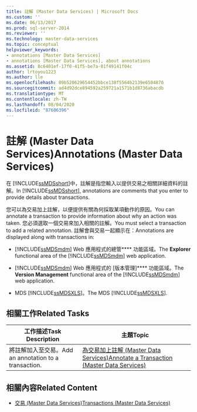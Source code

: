 ```yaml
---
title: 註解 (Master Data Services) | Microsoft Docs
ms.custom: ''
ms.date: 06/13/2017
ms.prod: sql-server-2014
ms.reviewer: ''
ms.technology: master-data-services
ms.topic: conceptual
helpviewer_keywords:
- annotations [Master Data Services]
- annotations [Master Data Services], about annotations
ms.assetid: 8c6401ef-17f0-41f5-be7a-01f49141f04c
author: lrtoyou1223
ms.author: lle
ms.openlocfilehash: 09b520629654452bbce138f5564b2139e6504870
ms.sourcegitcommit: ad4d92dce894592a259721a1571b1d8736abacdb
ms.translationtype: MT
ms.contentlocale: zh-TW
ms.lasthandoff: 08/04/2020
ms.locfileid: "87606396"
---
```

# <a name="annotations-master-data-services"></a><span data-ttu-id="19287-102">註解 (Master Data Services)</span><span class="sxs-lookup"><span data-stu-id="19287-102">Annotations (Master Data Services)</span></span>
  <span data-ttu-id="19287-103">在 [!INCLUDE[ssMDSshort](../includes/ssmdsshort-md.md)]中，註解是指您輸入以提供交易之相關詳細資料的註解。</span><span class="sxs-lookup"><span data-stu-id="19287-103">In [!INCLUDE[ssMDSshort](../includes/ssmdsshort-md.md)], annotations are comments that you enter to provide details about transactions.</span></span>  
  
 <span data-ttu-id="19287-104">您可以為交易加上註解，以便提供有關為何採取某項動作的原因。</span><span class="sxs-lookup"><span data-stu-id="19287-104">You can annotate a transaction to provide information about why an action was taken.</span></span> <span data-ttu-id="19287-105">您必須選取一個交易來加入相關的註解。</span><span class="sxs-lookup"><span data-stu-id="19287-105">You must select a transaction to add a related annotation.</span></span> <span data-ttu-id="19287-106">註解會與交易一起顯示在：</span><span class="sxs-lookup"><span data-stu-id="19287-106">Annotations are displayed along with transactions in:</span></span>  
  
-   <span data-ttu-id="19287-107">[!INCLUDE[ssMDSmdm](../includes/ssmdsmdm-md.md)] Web 應用程式的總管\*\*\*\* 功能區域。</span><span class="sxs-lookup"><span data-stu-id="19287-107">The **Explorer** functional area of the [!INCLUDE[ssMDSmdm](../includes/ssmdsmdm-md.md)] web application.</span></span>  
  
-   <span data-ttu-id="19287-108">[!INCLUDE[ssMDSmdm](../includes/ssmdsmdm-md.md)] Web 應用程式的 [版本管理]\*\*\*\* 功能區域。</span><span class="sxs-lookup"><span data-stu-id="19287-108">The **Version Management** functional area of the [!INCLUDE[ssMDSmdm](../includes/ssmdsmdm-md.md)] web application.</span></span>  
  
-   <span data-ttu-id="19287-109">MDS [!INCLUDE[ssMDSXLS](../includes/ssmdsxls-md.md)]。</span><span class="sxs-lookup"><span data-stu-id="19287-109">The MDS [!INCLUDE[ssMDSXLS](../includes/ssmdsxls-md.md)].</span></span>  
  
## <a name="related-tasks"></a><span data-ttu-id="19287-110">相關工作</span><span class="sxs-lookup"><span data-stu-id="19287-110">Related Tasks</span></span>  
  
|<span data-ttu-id="19287-111">工作描述</span><span class="sxs-lookup"><span data-stu-id="19287-111">Task Description</span></span>|<span data-ttu-id="19287-112">主題</span><span class="sxs-lookup"><span data-stu-id="19287-112">Topic</span></span>|  
|----------------------|-----------|  
|<span data-ttu-id="19287-113">將註解加入至交易。</span><span class="sxs-lookup"><span data-stu-id="19287-113">Add an annotation to a transaction.</span></span>|[<span data-ttu-id="19287-114">為交易加上註解 &#40;Master Data Services&#41;</span><span class="sxs-lookup"><span data-stu-id="19287-114">Annotate a Transaction &#40;Master Data Services&#41;</span></span>](annotate-a-transaction-master-data-services.md)|  
  
## <a name="related-content"></a><span data-ttu-id="19287-115">相關內容</span><span class="sxs-lookup"><span data-stu-id="19287-115">Related Content</span></span>  
  
-   [<span data-ttu-id="19287-116">交易 &#40;Master Data Services&#41;</span><span class="sxs-lookup"><span data-stu-id="19287-116">Transactions &#40;Master Data Services&#41;</span></span>](../../2014/master-data-services/transactions-master-data-services.md)  
  
  
